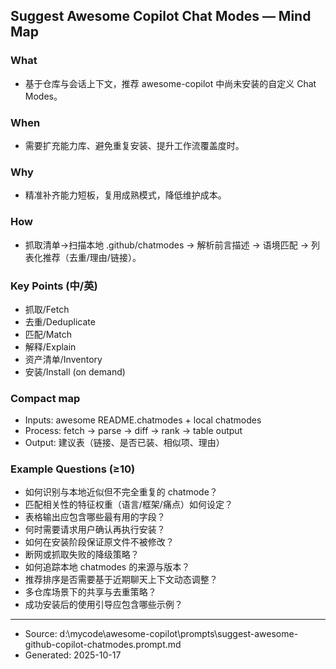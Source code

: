 ## Suggest Awesome Copilot Chat Modes — Mind Map

### What
- 基于仓库与会话上下文，推荐 awesome-copilot 中尚未安装的自定义 Chat Modes。

### When
- 需要扩充能力库、避免重复安装、提升工作流覆盖度时。

### Why
- 精准补齐能力短板，复用成熟模式，降低维护成本。

### How
- 抓取清单→扫描本地 .github/chatmodes → 解析前言描述 → 语境匹配 → 列表化推荐（去重/理由/链接）。

### Key Points (中/英)
- 抓取/Fetch
- 去重/Deduplicate
- 匹配/Match
- 解释/Explain
- 资产清单/Inventory
- 安装/Install (on demand)

### Compact map
- Inputs: awesome README.chatmodes + local chatmodes
- Process: fetch → parse → diff → rank → table output
- Output: 建议表（链接、是否已装、相似项、理由）

### Example Questions (≥10)
- 如何识别与本地近似但不完全重复的 chatmode？
- 匹配相关性的特征权重（语言/框架/痛点）如何设定？
- 表格输出应包含哪些最有用的字段？
- 何时需要请求用户确认再执行安装？
- 如何在安装阶段保证原文件不被修改？
- 断网或抓取失败的降级策略？
- 如何追踪本地 chatmodes 的来源与版本？
- 推荐排序是否需要基于近期聊天上下文动态调整？
- 多仓库场景下的共享与去重策略？
- 成功安装后的使用引导应包含哪些示例？

---
- Source: d:\mycode\awesome-copilot\prompts\suggest-awesome-github-copilot-chatmodes.prompt.md
- Generated: 2025-10-17
